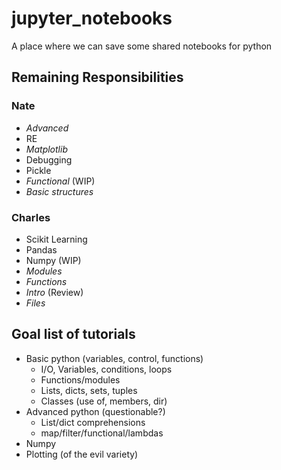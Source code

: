 # jupyter_notebooks
A place where we can save some shared notebooks for python

## Remaining Responsibilities

### Nate
* _Advanced_
* RE
* _Matplotlib_
* Debugging
* Pickle
* _Functional_ (WIP)
* _Basic structures_

### Charles
* Scikit Learning
* Pandas
* Numpy (WIP)
* _Modules_
* _Functions_
* _Intro_ (Review)
* _Files_

## Goal list of tutorials

* Basic python (variables, control, functions)
  * I/O, Variables, conditions, loops
  * Functions/modules
  * Lists, dicts, sets, tuples
  * Classes (use of, members, dir)
* Advanced python (questionable?)
  * List/dict comprehensions
  * map/filter/functional/lambdas
* Numpy
* Plotting (of the evil variety)
